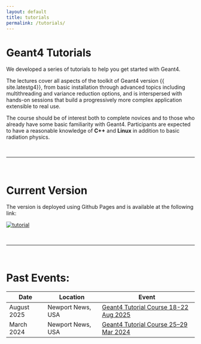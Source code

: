 ```yaml
---
layout: default
title: tutorials 
permalink: /tutorials/
---
```


# Geant4 Tutorials

We developed a series of tutorials to help you get started with Geant4. 

The lectures cover all aspects of the toolkit of Geant4 version {{ site.latestg4}}, from 
basic installation through advanced topics including multithreading and 
variance reduction options, and is interspersed with hands-on sessions that 
build a progressively more complex application extensible to real use. 

The course should be of interest both to complete novices and to those who already 
have some basic familiarity with Geant4. Participants are expected to have a reasonable 
knowledge of **C++** and **Linux** in addition to basic radiation physics.


<br/>

---

<br/>

# Current Version

The version is deployed using Github Pages and is available at the following link:

[![tutorial](..//assets/images/tutorial_ss.png)](https://jeffersonlab.github.io/geant4-tutorials/index.html)

<br/>

---

<br/>

# Past Events:

| Date        | Location          | Event                                                                       |
|-------------|-------------------|-----------------------------------------------------------------------------|
| August 2025 | Newport News, USA | [Geant4 Tutorial Course 18-22 Aug 2025](https://indico.jlab.org/event/963/) |
| March 2024  | Newport News, USA | [Geant4 Tutorial Course 25–29 Mar 2024](https://indico.jlab.org/event/828/)               |
